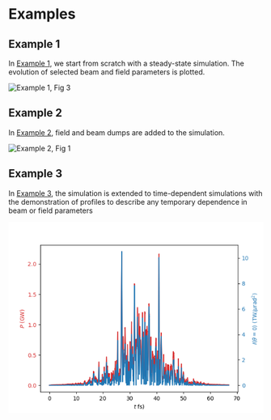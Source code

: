 # Examples
## Example 1
In [Example 1](Example1-SteadyState/), we start from scratch with a steady-state simulation. The evolution of selected beam and field parameters is plotted. 

![Example 1, Fig 3](Example1-SteadyState/Plots/Figure_3.png)

## Example 2
In [Example 2](Example2-Dumps/), field and beam dumps are added to the simulation.

![Example 2, Fig 1](Example2-Dumps/Plots/Figure_1.png)

## Example 3
In [Example 3](Example3-TimeDependent/), the simulation is extended to time-dependent simulations with the demonstration of profiles to describe any temporary dependence in beam or field parameters

![Example 3, Fig 4](Example3-TimeDependent/Plots/Figure_4.png)
